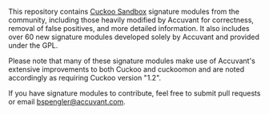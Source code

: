 This repository contains [Cuckoo Sandbox](http://www.cuckoosandbox.org) signature modules from the community, including
those heavily modified by Accuvant for correctness, removal of false positives,
and more detailed information.  It also includes over 60 new signature modules
developed solely by Accuvant and provided under the GPL.

Please note that many of these signature modules make use of Accuvant's extensive
improvements to both Cuckoo and cuckoomon and are noted accordingly as requiring
Cuckoo version "1.2".

If you have signature modules to contribute, feel free to submit pull requests or
email bspengler@accuvant.com.